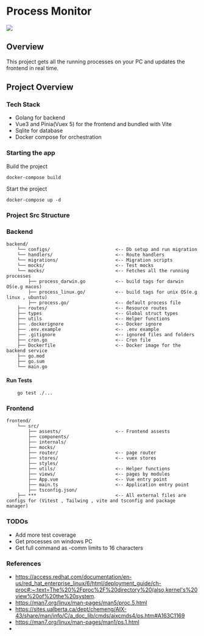 # Process Monitor

![](https://github.com/dagenius007/golang-process-logs/blob/main/ProcessLogs.gif)

## Overview

This project gets all the running processes on your PC and updates the frontend in real time.

## Project Overview

### Tech Stack

- Golang for backend
- Vue3 and Pinia(Vuex 5) for the frontend and bundled with Vite
- Sqlite for database
- Docker compose for orchestration

### Starting the app

Build the project

```
docker-compose build

```

Start the project

```
docker-compose up -d
```

### Project Src Structure

### Backend

```
backend/
    └── configs/                        <-- Db setup and run migration
    └── handlers/                       <-- Route handlers
    └── migrations/                     <-- Migration scripts
    └── mocks/                          <-- Test mocks
    └── mocks/                          <-- Fetches all the running processes
        ├── process_darwin.go           <-- build tags for darwin OS(e.g macos)
        ├── process_linux.go/           <-- build tags for unix OS(e.g linux , ubuntu)
        ├── process.go/                 <-- default process file
    ├── routes/                         <-- Resource routes
    ├── types                           <-- Global struct types
    ├── utils                           <-- Helper functions
    ├── .dockerignore                   <-- Docker ignore
    ├── .env.example                    <-- .env example
    ├── .gitignore                      <-- ignored files and folders
    ├── cron.go                         <-- Cron file
    ├── Dockerfile                      <-- Docker image for the backend service
    ├── go.mod
    ├── go.sum
    └── main.go

```

#### Run Tests

```
    go test ./...
```

### Frontend

```
frontend/
    └── src/
        ├── assests/                    <-- Frontend assests
        ├── components/
        ├── internals/
        ├── mocks/
        ├── router/                     <-- page router
        ├── stores/                     <-- vuex stores
        ├── styles/
        ├── utils/                      <-- Helper functions
        ├── views/                      <-- pages by modules
        ├── App.vue                     <-- Vue entry point
        ├── main.ts                     <-- Application entry point
        ├── tsconfig.json/
    ├── ***                             <-- All external files are configs for (Vitest , Tailwing , vite and tsconfig and package manager)
```

### TODOs

- Add more test coverage
- Get processes on windows PC
- Get full command as -comm limits to 16 characters

### References

- https://access.redhat.com/documentation/en-us/red_hat_enterprise_linux/6/html/deployment_guide/ch-proc#:~:text=The%20%2Fproc%2F%20directory%20(also,kernel's%20view%20of%20the%20system.
- https://man7.org/linux/man-pages/man5/proc.5.html
- https://sites.ualberta.ca/dept/chemeng/AIX-43/share/man/info/C/a_doc_lib/cmds/aixcmds4/ps.htm#A163C1169
- https://man7.org/linux/man-pages/man1/ps.1.html
-
